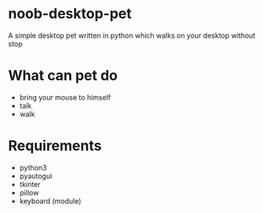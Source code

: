 # noob-desktop-pet
A simple desktop pet written in python which walks on your desktop without stop
# What can pet do
- bring your mouse to himself
- talk
- walk
# Requirements
- python3
- pyautogui
- tkinter
- pillow
- keyboard (module)
